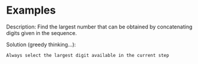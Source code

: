 # Examples
 Description: Find the largest number that can be obtained by concatenating digits given in the sequence.

 Solution (greedy thinking...):

    Always select the largest digit available in the current step



